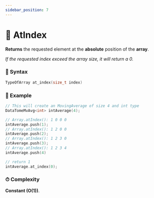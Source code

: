 ```yaml
---
sidebar_position: 7
---
```


# 📍 AtIndex

**Returns** the requested element at the **absolute** position of the **array**.

_If the requested index exceed the array size, it will return a 0._

### 📝 Syntax

```cpp
TypeOfArray at_index(size_t index)
```

### 🔮 Example

```cpp
// This will create an MovingAverage of size 4 and int type
DataTomeMvAvg<int> intAverage(4);

// Array.atIndex(): 1 0 0 0
intAverage.push(1);
// Array.atIndex(): 1 2 0 0
intAverage.push(2);
// Array.atIndex(): 1 2 3 0
intAverage.push(3);
// Array.atIndex(): 1 2 3 4
intAverage.push(4)

// return 1
intAverage.at_index(0);
```

### ⏱ Complexity

**Constant (O(1))**.
